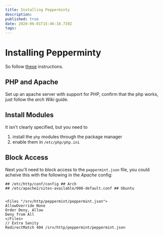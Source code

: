 ```yaml
---
title: Installing Pepperminty
description: 
published: true
date: 2020-06-01T15:46:18.739Z
tags: 
---
```


# Installing Pepperminty
So follow [these](https://starbeamrainbowlabs.com/labs/peppermint/__nightdocs/04-Getting-Started.html) instructions.

## PHP and Apache
Set up an apache server with support for PHP, confirm that the php works, just follow the *arch Wiki* guide.

## Install Modules
It isn't clearly specified, but you need to

1. install the `php` modules through the package manager
2. enable them in `/etc/php/php.ini`

## Block Access
Next you'll need to block access to the `peppermint.json` file, you could acheive this with the following in the *Apache* config:

```
## /etc/http/conf/config ## Arch
## /etc/apache2/sites-available/000-default.conf ## Ubuntu


<Files "/srv/http/peppermint/peppermint.json">
AllowOverride None
Order Deny, Allow
Deny from All
</Files>
// Extra Sanity
RedirectMatch 404 /srv/http/peppermint/peppermint.json
```